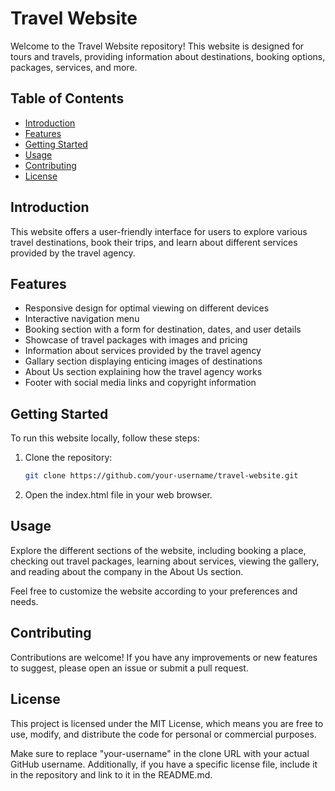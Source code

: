 # Travel Website

Welcome to the Travel Website repository! This website is designed for tours and travels, providing information about destinations, booking options, packages, services, and more.

## Table of Contents

- [Introduction](#introduction)
- [Features](#features)
- [Getting Started](#getting-started)
- [Usage](#usage)
- [Contributing](#contributing)
- [License](#license)

## Introduction

This website offers a user-friendly interface for users to explore various travel destinations, book their trips, and learn about different services provided by the travel agency.

## Features

- Responsive design for optimal viewing on different devices
- Interactive navigation menu
- Booking section with a form for destination, dates, and user details
- Showcase of travel packages with images and pricing
- Information about services provided by the travel agency
- Gallary section displaying enticing images of destinations
- About Us section explaining how the travel agency works
- Footer with social media links and copyright information

## Getting Started

To run this website locally, follow these steps:

1. Clone the repository:

   ```bash
   git clone https://github.com/your-username/travel-website.git

1. Open the index.html file in your web browser.

<h2>Usage</h2>
Explore the different sections of the website, including booking a place, checking out travel packages, learning about services, viewing the gallery, and reading about the company in the About Us section.

Feel free to customize the website according to your preferences and needs.

<h2>Contributing</h2>
Contributions are welcome! If you have any improvements or new features to suggest, please open an issue or submit a pull request.

<h2>License</h2>
This project is licensed under the MIT License, which means you are free to use, modify, and distribute the code for personal or commercial purposes.

Make sure to replace "your-username" in the clone URL with your actual GitHub username. Additionally, if you have a specific license file, include it in the repository and link to it in the README.md.
